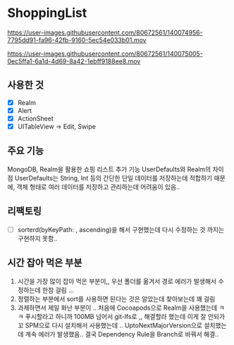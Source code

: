# ShoppingList

https://user-images.githubusercontent.com/80672561/140074956-7795dd91-fa96-42fb-9160-5ec54e033b01.mov


https://user-images.githubusercontent.com/80672561/140075005-0ec5ffa1-6a1d-4d69-8a42-1ebff9188ee8.mov

## 사용한 것
- [x] Realm
- [x] Alert
- [x] ActionSheet
- [x] UITableView -> Edit, Swipe

## 주요 기능
MongoDB, Realm을 활용한 쇼핑 리스트 추가 기능
UserDefaults와 Realm의 차이점 
UserDefaults는 String, Int 등의 간단한 단일 데이터를 저장하는데 적합하기 때문에, 객체 형태로 여러 데이터를 저장하고 관리하는데 어려움이 있음..


## 리팩토링
- [ ] sorterd(byKeyPath: , ascending)을 해서 구현했는데 다시 수정하는 것 까지는 구현하지 못함..

## 시간 잡아 먹은 부분
1. 시간을 가장 많이 잡아 먹은 부분이,, 우선 폴더를 옮겨서 경로 에러가 발생해서 수정하는데 한참 걸림 ...
2. 정렬하는 부분에서 sort를 사용하면 된다는 것은 알았는데 찾아보는데 꽤 걸림
3. 과제하면서 제일 화난 부분이 .. 처음에 Cocoapods으로 Realm을 사용했는데 ㅋㅋ 
  푸시할라고 하니까 100MB 넘어서 git-lfs로 ,, 해결할라 했는데 이게 잘 안되가꼬 SPM으로 다시 설치해서 사용했는데 ..
  UptoNextMajorVersion으로 설치했는데 계속 에러가 발생했음.. 결국 Dependency Rule을 Branch로 바꿔서 해결..
  
